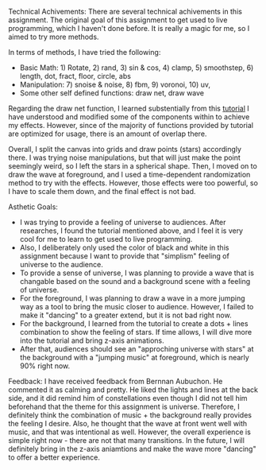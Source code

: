Technical Achivements:
There are several technical achivements in this assignment. The original goal of this assignment to get used to live programming, which I haven't done before. 
It is really a magic for me, so I aimed to try more methods.

In terms of methods, I have tried the following:  
- Basic Math: 1) Rotate, 2) rand, 3) sin & cos, 4) clamp, 5) smoothstep, 6) length, dot, fract, floor, circle, abs 
- Manipulation: 7) snoise & noise, 8) fbm, 9) voronoi, 10) uv,
- Some other self defined functions: draw net, draw wave

Regarding the draw net function, I learned substentially from this [tutorial](https://www.youtube.com/watch?v=3CycKKJiwis)
I have understood and modified some of the components within to achieve my effects. However, since of the majority of functions provided by tutorial are optimized for usage, there is an amount of overlap there.

Overall, I split the canvas into grids and draw points (stars) accordingly there. I was trying noise manipulations, but that will just make the point seemingly weird, so I left the stars in a spherical shape.
Then, I moved on to draw the wave at foreground, and I used a time-dependent randomization method to try with the effects. However, those effects were too powerful, so I have to scale them down, and the final effect is not bad.

Asthetic Goals:
- I was trying to provide a feeling of universe to audiences. After researches, I found the tutorial mentioned above, and I feel it is very cool for me to learn to get used to live programming.
- Also, I deliberately only used the color of black and white in this assignment because I want to provide that "simplism" feeling of universe to the audience.
- To provide a sense of universe, I was planning to provide a wave that is changable based on the sound and a background scene with a feeling of universe.
- For the foreground, I was planning to draw a wave in a more jumping way as a tool to bring the music closer to audience. However, I failed to make it "dancing" to a greater extend, but it is not bad right now.
- For the background, I learned from the tutorial to create a dots + lines combination to show the feeling of stars. If time allows, I will dive more into the tutorial and bring z-axis animations. 
- After that, audiences should see an "approching universe with stars" at the background with a "jumping music" at foreground, which is nearly 90% right now.

Feedback: 
I have received feedback from Bernnan Aubuchon. He commented it as calming and pretty. He liked the lights and lines at the back side, and it did remind him of constellations even though I did not tell him beforehand that the theme for this assignment is universe.
Therefore, I definitely think the combination of music + the background really provides the feeling I desire. Also, he thought that the wave at front went well with music, and that was intentional as well. 
However, the overall experience is simple right now - there are not that many transitions. In the future, I will definitely bring in the z-axis aniamtions and make the wave more "dancing" to offer a better experience. 
